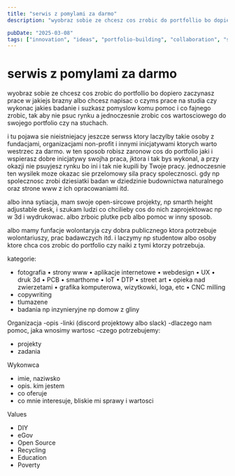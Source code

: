 ```yaml
---
title: "serwis z pomylami za darmo"
description: "wyobraz sobie ze chcesz cos zrobic do portfollio bo dopiero zaczynasz prace w jakiejs brazny albo chcesz napisac o czyms prace na studia czy wykonac jakies bada..."

pubDate: "2025-03-08"
tags: ["innovation", "ideas", "portfolio-building", "collaboration", "social-impact", "volunteerism", "community-driven"]
---
```


# serwis z pomylami za darmo

wyobraz sobie ze chcesz cos zrobic do portfollio bo dopiero zaczynasz prace w jakiejs brazny albo chcesz napisac o czyms prace na studia czy wykonac jakies badanie i suzkasz pomyslow komu pomoc i co fajnego zrobic, tak aby nie psuc rynku a jednoczesnie zrobic cos wartosciowego do swojego portfolio czy na stuchach. 

i tu pojawa sie nieistniejacy jeszcze serwss ktory laczylby takie osoby z fundacjami, organizacjami non-profit i innymi inicjatywami ktorych warto westrzec za darmo. w ten sposob robisz zaronow cos do portfolio jaki i wspierasz dobre inicjatywy swojha praca, jktora i tak bys wykonal, a przy okazji nie psuyjesz rynku bo ini i tak nie kupili by Twoje pracy. jednoczesnie ten wysilek moze okazac sie przelomowy sila pracy spolecznosci. gdy np spolecznosc zrobi dziesiatki badan w dziedzinie budownictwa naturalnego oraz strone www z ich opracowaniami itd. 

albo inna sytiacja, mam swoje open-sircowe projekty, np smarth height adjustable desk, i szukam ludzi co chcilieby cos do nich zaprojektowac np w 3d  i wydrukowac. albo zrboic plutke pcb albo pomoc w inny sposob. 

albo mamy funfacje wolontaryja czy dobra publicznego ktora potrzebuje wolontariuszy, prac badawczych itd. i laczymy np studentow albo osoby ktore chca cos zrobic do portfolio czy naiki z tymi ktorzy potrzebuja. 

kategorie:
* fotografia
• strony www
• aplikacje internetowe
• webdesign
• UX
• druk 3d
• PCB
• smarthome
• IoT
• DTP
• street art
• opieka nad zwierzetami
• grafika komputerowa, wizytkowki, loga, etc
• CNC milling
* copywriting
* tlumazene
* badania np inzynieryjne np domow z gliny

Organizacja
-opis
-linki (discord projektowy albo slack)
-dlaczego nam pomoc, jaka wnosimy wartosc
-czego potrzebujemy:
 - projekty 
 - zadania

Wykonwca
- imie, naziwsko
- opis. kim jestem
- co oferuje 
- co mnie interesuje, bliskie mi sprawy i wartosci

Values
- DIY
- eGov
- Open Source
- Recycling
- Education
- Poverty

